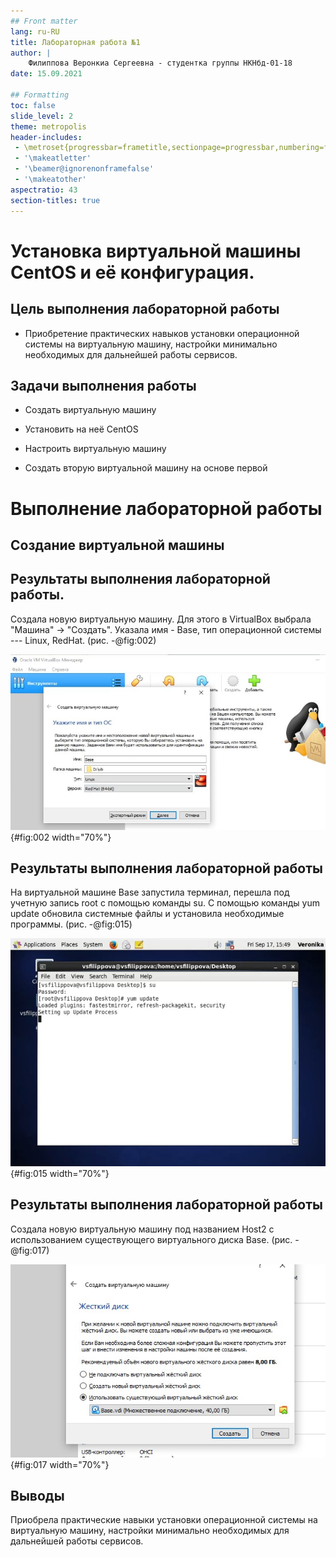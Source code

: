 ```yaml
---
## Front matter
lang: ru-RU
title: Лабораторная работа №1
author: |
	Филиппова Веронкиа Сергеевна - студентка группы НКНбд-01-18
date: 15.09.2021

## Formatting
toc: false
slide_level: 2
theme: metropolis
header-includes:
 - \metroset{progressbar=frametitle,sectionpage=progressbar,numbering=fraction}
 - '\makeatletter'
 - '\beamer@ignorenonframefalse'
 - '\makeatother'
aspectratio: 43
section-titles: true
---
```


# Установка виртуальной машины CentOS и её конфигурация.

## Цель выполнения лабораторной работы

- Приобретение практических навыков установки операционной системы на виртуальную машину, настройки минимально необходимых для
дальнейшей работы сервисов.

## Задачи выполнения работы

- Создать виртуальную машину

- Установить на неё CentOS

- Настроить виртуальную машину

- Создать вторую виртуальной машину на основе первой

# Выполнение лабораторной работы

## Создание виртуальной машины

## Результаты выполнения лабораторной работы.
Создала новую виртуальную машину. Для этого в VirtualBox выбрала
"Машина" -\> "Создать". Указала имя - Base, тип операционной системы ---
Linux, RedHat. (рис. -@fig:002)

![Имя машины и тип ОС](https://github.com/vsfilippova/Lab01InfS/blob/main/scr/2.jpg){#fig:002 width="70%"}

## Результаты выполнения лабораторной работы
На виртуальной машине Base запустила терминал, перешла под учетную
запись root с помощью команды su. С помощью команды yum update обновила
системные файлы и установила необходимые программы. (рис. -@fig:015)

![Терминал](https://github.com/vsfilippova/Lab01InfS/blob/main/scr/15.jpg){#fig:015 width="70%"}

## Результаты выполнения лабораторной работы
Создала новую виртуальную машину под названием Host2 с использованием
существующего виртуального диска Base. (рис. -@fig:017)

![Виртуальная машина Host2](https://github.com/vsfilippova/Lab01InfS/blob/main/scr/17.jpg){#fig:017 width="70%"}

## Выводы

Приобрела практические навыки установки операционной системы на виртуальную машину, настройки минимально необходимых для
дальнейшей работы сервисов.
